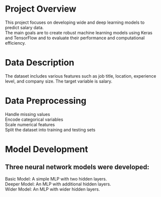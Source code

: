 # Project Overview

This project focuses on developing wide and deep learning models to predict salary data.\
The main goals are to create robust machine learning models using Keras and TensorFlow and to evaluate their performance and computational efficiency.

# Data Description

The dataset includes various features such as job title, location, experience level, and company size. The target variable is salary.

# Data Preprocessing

Handle missing values\
Encode categorical variables\
Scale numerical features\
Split the dataset into training and testing sets

# Model Development
## Three neural network models were developed:

Basic Model: A simple MLP with two hidden layers.\
Deeper Model: An MLP with additional hidden layers.\
Wider Model: An MLP with wider hidden layers.
